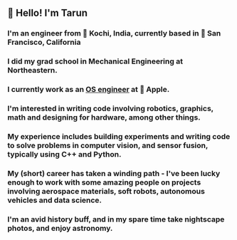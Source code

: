 ## 👋 Hello! I'm Tarun

### I'm an engineer from 🌴 Kochi, India, currently based in 🌉 San Francisco, California

### I did my grad school in Mechanical Engineering at Northeastern.

### I currently work as an [OS engineer](https://www.apple.com/macos/) at 🍎 Apple. 

### I'm interested in writing code involving robotics, graphics, math and designing for hardware, among other things. 
### My experience includes building experiments and writing code to solve problems in computer vision, and sensor fusion, typically using C++ and Python.

### My (short) career has taken a winding path - I've been lucky enough to work with some amazing people on projects involving aerospace materials, soft robots, autonomous vehicles and data science. 
### I'm an avid history buff, and in my spare time take nightscape photos, and enjoy astronomy.

<!--
**tarunuday/tarunuday** is a ✨ _special_ ✨ repository because its `README.md` (this file) appears on your GitHub profile.

Here are some ideas to get you started:

- 🔭 I’m currently working on ...
- 🌱 I’m currently learning ...
- 👯 I’m looking to collaborate on ...
- 🤔 I’m looking for help with ...
- 💬 Ask me about ...
- 📫 How to reach me: ...
- 😄 Pronouns: ...
- ⚡ Fun fact: ...
-->
